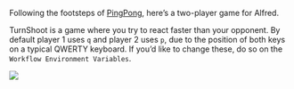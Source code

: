 Following the footsteps of [PingPong](https://github.com/vitorgalvao/alfred-workflows/tree/master/PingPong), here’s a two-player game for Alfred.

TurnShoot is a game where you try to react faster than your opponent. By default player 1 uses `q` and player 2 uses `p`, due to the position of both keys on a typical QWERTY keyboard. If you’d like to change these, do so on the `Workflow Environment Variables`.

![](https://i.imgur.com/Fb1M7dz.gif)

